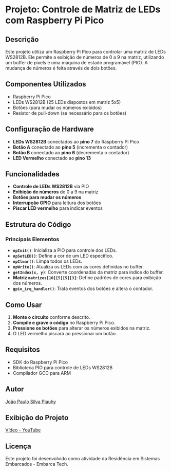 # Projeto: Controle de Matriz de LEDs com Raspberry Pi Pico

## Descrição

Este projeto utiliza um Raspberry Pi Pico para controlar uma matriz de LEDs WS2812B. Ele permite a exibição de números de 0 a 9 na matriz, utilizando um buffer de pixels e uma máquina de estado programável (PIO). A mudança de números é feita através de dois botões.

## Componentes Utilizados

- Raspberry Pi Pico
- LEDs WS2812B (25 LEDs dispostos em matriz 5x5)
- Botões (para mudar os números exibidos)
- Resistor de pull-down (se necessário para os botões)

## Configuração de Hardware

- **LEDs WS2812B** conectados ao **pino 7** do Raspberry Pi Pico
- **Botão A** conectado ao **pino 5** (incrementa o contador)
- **Botão B** conectado ao **pino 6** (decrementa o contador)
- **LED Vermelho** conectado ao **pino 13**

## Funcionalidades

- **Controle de LEDs WS2812B** via PIO
- **Exibição de números** de 0 a 9 na matriz
- **Botões para mudar os números**
- **Interrupção GPIO** para leitura dos botões
- **Piscar LED vermelho** para indicar eventos

## Estrutura do Código

### Principais Elementos

- **`npInit()`**: Inicializa a PIO para controle dos LEDs.
- **`npSetLED()`**: Define a cor de um LED específico.
- **`npClear()`**: Limpa todos os LEDs.
- **`npWrite()`**: Atualiza os LEDs com as cores definidas no buffer.
- **`getIndex(x, y)`**: Converte coordenadas da matriz para índice do buffer.
- **Matriz `matrizes[10][5][5][3]`**: Define padrões de cores para exibição dos números.
- **`gpio_irq_handler()`**: Trata eventos dos botões e altera o contador.

## Como Usar

1. **Monte o circuito** conforme descrito.
2. **Compile e grave o código** no Raspberry Pi Pico.
3. **Pressione os botões** para alterar os números exibidos na matriz.
4. O LED vermelho piscará ao pressionar um botão.

## Requisitos

- SDK do Raspberry Pi Pico
- Biblioteca PIO para controle de LEDs WS2812B
- Compilador GCC para ARM

## Autor

[João Paulo Silva Piauhy](https://www.linkedin.com/in/joaopasip/)

## Exibição do Projeto

[Vídeo - YouTube](https://youtu.be/-q08BO2ZwW0)

## Licença

Este projeto foi desenvolvido como atividade da Residência em Sistemas Embarcados - Embarca Tech.
